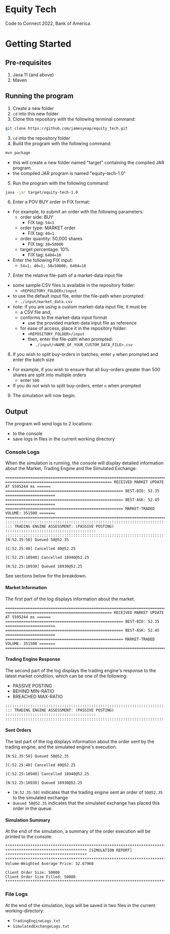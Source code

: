 # Equity Tech
Code to Connect 2022, Bank of America.

# Getting Started
## Pre-requisites
1. Java 11 (and above)
2. Maven

## Running the program 
1. Create a new folder
2. `cd` into this new folder
3. Clone this repository with the following terminal command:
```bash
git clone https://github.com/jamesyeap/equity_tech.git
```
3. `cd` into the repository folder
4. Build the program with the following command:
```bash
mvn package
```
   - this will create a new folder named "target" containing the compiled JAR program.
   - the compiled JAR program is named "equity-tech-1.0"
5. Run the program with the following command:
```bash
java -jar target/equity-tech-1.0
```
6. Enter a POV BUY order in FIX format:
- For example, to submit an order with the following parameters:
  - order side: BUY
    - FIX tag: `54=1`
  - order type: MARKET order
    - FIX tag: `40=1`
  - order quantity: 50,000 shares
    - FIX tag: `38=50000`
  - target percentage: 10%
    - FIX tag: `6404=10`
- Enter the following FIX input:
  - `54=1; 40=1; 38=50000; 6404=10`
7. Enter the relative file-path of a market-data input file
  - some sample CSV files is available in the repository folder:
    - `<REPOSITORY_FOLDER>/input`
  - to use the default input file, enter the file-path when prompted:
      - `./input/market_data.csv`
  - note: if you are using a custom market-data input file, it must be
    - a CSV file and,
    - conforms to the market-data input format
      - use the provided market-data input file as reference
    - for ease of access, place it in the repository folder:
      - `<REPOSITORY_FOLDER>/input`
      - then, enter the file-path when prompted:
        - `./input/<NAME_OF_YOUR_CUSTOM_DATA_FILE>.csv`
8. If you wish to split buy-orders in batches, enter `y` when prompted and enter the batch size
  - For example, if you wish to ensure that all buy-orders greater than 500 shares are split into multiple orders
    - enter `500`
  - If you do not wish to split buy-orders, enter `n` when prompted
9. The simulation will now begin.

## Output
The program will send logs to 2 locations:
- to the console
- save logs in files in the current working directory

### Console Logs
When the simulation is running, the console will display detailed information about the Market, Trading Engine and the Simulated Exchange:
```
===========================================================================================
=============================================== RECEIVED MARKET UPDATE AT 5595244 ms ======
==================================================== BEST-BID: 52.35 ======================
==================================================== BEST-ASK: 52.45 ======================
==================================================== MARKET-TRADED VOLUME: 351500 =======
===========================================================================================
:::::::::::::::::::::::::::::::::::::::::::::::::::::::::::::::::::::::::::::::::::::::::::
::: TRADING ENGINE ASSESSMENT: (PASSIVE POSTING) ::::::::::::::::::::::::::::::::::::::::
:::::::::::::::::::::::::::::::::::::::::::::::::::::::::::::::::::::::::::::::::::::::::::
[N:52.35:50] Queued 50@52.35

[C:52.25:40] Cancelled 40@52.25

[C:52.25:18940] Cancelled 18940@52.25

[N:52.25:18930] Queued 18930@52.25
```
See sections below for the breakdown.

#### Market Information
The first part of the log displays information about the market.
```
===========================================================================================
=============================================== RECEIVED MARKET UPDATE AT 5595244 ms ======
==================================================== BEST-BID: 52.35 ======================
==================================================== BEST-ASK: 52.45 ======================
==================================================== MARKET-TRADED VOLUME: 351500 =======
===========================================================================================
```

#### Trading Engine Response
The second part of the log displays the trading engine's response to the latest market condition, which can be one of the following:
- PASSIVE POSTING
- BEHIND MIN-RATIO
- BREACHED MAX-RATIO
```
:::::::::::::::::::::::::::::::::::::::::::::::::::::::::::::::::::::::::::::::::::::::::::
::: TRADING ENGINE ASSESSMENT: (PASSIVE POSTING) ::::::::::::::::::::::::::::::::::::::::
:::::::::::::::::::::::::::::::::::::::::::::::::::::::::::::::::::::::::::::::::::::::::::
```

#### Sent Orders
The last part of the log displays information about the order sent by the trading engine, and the simulated engine's execution.
```
[N:52.35:50] Queued 50@52.35

[C:52.25:40] Cancelled 40@52.25

[C:52.25:18940] Cancelled 18940@52.25

[N:52.25:18930] Queued 18930@52.25
```
- `[N:52.35:50]` indicates that the trading engine sent an order of `50@52.35` to the simulated exchange
- `Queued 50@52.35` indicates that the simulated exchange has placed this order in the queue.

#### Simulation Summary
At the end of the simulation, a summary of the order execution will be printed to the console:
```
*********************************************************************************************
************************************ [SIMULATION REPORT] ************************************
*********************************************************************************************
Volume-Weighted Average Price: 52.67968

Client Order Size: 50000
Client Order Size Filled: 50000
********************************************************************************************
```

### File Logs
At the end of the simulation, logs will be saved in two files in the current working-directory:
- `TradingEngineLogs.txt`
- `SimulatedExchangeLogs.txt`